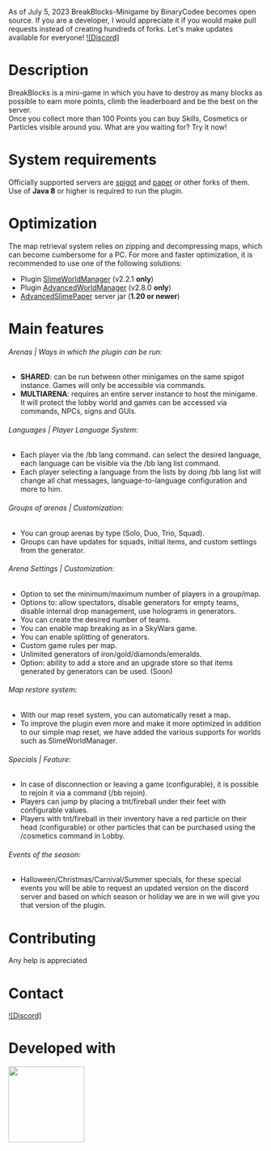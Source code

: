 As of July 5, 2023 BreakBlocks-Minigame by BinaryCodee becomes open source. If you are a developer, I would appreciate it if you would make pull requests instead of creating hundreds of forks. Let's make updates available for everyone!
[![Discord]](https://discord.gg/urxqAjwtyj)

# Description
BreakBlocks is a mini-game in which you have to destroy as many blocks as possible to earn more points, climb the leaderboard and be the best on the server.  
Once you collect more than 100 Points you can buy Skills, Cosmetics or Particles visible around you.
What are you waiting for? Try it now!

# System requirements
Officially supported servers are [spigot](https://www.spigotmc.org/) and [paper](https://papermc.io/) or other forks of them.
Use of **Java 8** or higher is required to run the plugin.

# Optimization
The map retrieval system relies on zipping and decompressing maps, which can become cumbersome for a PC.
For more and faster optimization, it is recommended to use one of the following solutions:
- Plugin [SlimeWorldManager](https://www.spigotmc.org/resources/slimeworldmanager.69974/) (v2.2.1 **only**)
- Plugin [AdvancedWorldManager](https://www.spigotmc.org/resources/advanced-slimeworldmanager.87209/) (v2.8.0 **only**)
- [AdvancedSlimePaper](https://github.com/InfernalSuite/AdvancedSlimePaper) server jar (**1.20 or newer**)

# Main features

###### Arenas | Ways in which the plugin can be run:
- **SHARED**: can be run between other minigames on the same spigot instance. Games will only be accessible via commands.
- **MULTIARENA**: requires an entire server instance to host the minigame. It will protect the lobby world and games can be accessed via commands, NPCs, signs and GUIs.

###### Languages | Player Language System:
- Each player via the /bb lang <language> command.
can select the desired language, each language can be visible via the /bb lang list command.
- Each player selecting a language from the lists by doing /bb lang list
will change all chat messages, language-to-language configuration and more to him.

###### Groups of arenas | Customization:
- You can group arenas by type (Solo, Duo, Trio, Squad).
- Groups can have updates for squads, initial items, and custom settings from the generator.

###### Arena Settings | Customization:
- Option to set the minimum/maximum number of players in a group/map.
- Options to: allow spectators, disable generators for empty teams, disable internal drop management, use holograms in generators.
- You can create the desired number of teams.
- You can enable map breaking as in a SkyWars game.
- You can enable splitting of generators.
- Custom game rules per map.
- Unlimited generators of iron/gold/diamonds/emeralds.
- Option: ability to add a store and an upgrade store so that items generated by generators can be used. (Soon)

###### Map restore system:
- With our map reset system, you can automatically reset a map.
- To improve the plugin even more and make it more optimized in addition to our simple map reset, we have added the various supports for worlds such as SlimeWorldManager.

###### Specials | Feature:
- In case of disconnection or leaving a game (configurable), it is possible to rejoin it via a command (/bb rejoin).
- Players can jump by placing a tnt/fireball under their feet with configurable values.
- Players with tnt/fireball in their inventory have a red particle on their head (configurable) or other particles that can be purchased using the /cosmetics command in Lobby.

###### Events of the season:
- Halloween/Christmas/Carnival/Summer specials, for these special events you will be able to request an updated version on the discord server and based on which season or holiday we are in we will give you that version of the plugin.

# Contributing
Any help is appreciated

# Contact
[![Discord]](https://discord.gg/urxqAjwtyj)

# Developed with
[<img src="https://user-images.githubusercontent.com/21148213/121807008-8ffc6700-cc52-11eb-96a7-2f6f260f8fda.png" alt="" width="150">](https://www.jetbrains.com)
